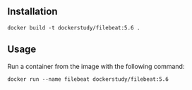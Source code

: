 Installation
--------

```
docker build -t dockerstudy/filebeat:5.6 .

```


Usage
--------

Run a container from the image with the following command:
```
docker run --name filebeat dockerstudy/filebeat:5.6

```